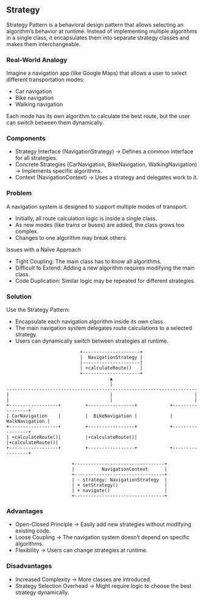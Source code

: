 ## Strategy

Strategy Pattern is a behavioral design pattern that allows selecting an algorithm’s behavior at runtime. Instead of implementing multiple algorithms in a single class, it encapsulates them into separate strategy classes and makes them interchangeable.

### Real-World Analogy
Imagine a navigation app (like Google Maps) that allows a user to select different transportation modes:

- Car navigation
- Bike navigation
- Walking navigation

Each mode has its own algorithm to calculate the best route, but the user can switch between them dynamically.

### Components
- Strategy Interface (NavigationStrategy) → Defines a common interface for all strategies.
- Concrete Strategies (CarNavigation, BikeNavigation, WalkingNavigation) → Implements specific algorithms.
- Context (NavigationContext) → Uses a strategy and delegates work to it.

### Problem
A navigation system is designed to support multiple modes of transport.

- Initially, all route calculation logic is inside a single class.
- As new modes (like trains or buses) are added, the class grows too complex.
- Changes to one algorithm may break others.

Issues with a Naïve Approach
- Tight Coupling: The main class has to know all algorithms.
- Difficult to Extend: Adding a new algorithm requires modifying the main class.
- Code Duplication: Similar logic may be repeated for different strategies.

### Solution
Use the Strategy Pattern:

- Encapsulate each navigation algorithm inside its own class.
- The main navigation system delegates route calculations to a selected strategy.
- Users can dynamically switch between strategies at runtime.

```
                           +---------------------+
                           |  NavigationStrategy |
                           |---------------------|
                           | +calculateRoute()   |
                           +---------------------+
                                      ▲
                                      │
----------------------------------------------------------------------
|                                     |                              |
|                                     |                              |
+------------------+         +-----------------+            +-----------------+
| CarNavigation    |         |  BikeNavigation |            |  WalkNavigation |
+------------------+         +-----------------+            +-----------------+
| +calculateRoute()|         |+calculateRoute()|            |+calculateRoute()|
+------------------+         +-----------------+            +-----------------+

                        +---------------------------------+
                        |          NavigationContext      |
                        +---------------------------------+
                        | - strategy: NavigationStrategy  |
                        | + setStrategy()                 |
                        | + navigate()                    |
                        +---------------------------------+

```
### Advantages
- Open-Closed Principle → Easily add new strategies without modifying existing code.
- Loose Coupling → The navigation system doesn’t depend on specific algorithms.
- Flexibility → Users can change strategies at runtime.

### Disadvantages
- Increased Complexity → More classes are introduced.
- Strategy Selection Overhead → Might require logic to choose the best strategy dynamically.